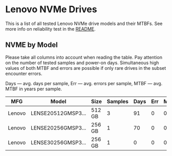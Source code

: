 Lenovo NVMe Drives
==================

This is a list of all tested Lenovo NVMe drive models and their MTBFs. See more
info on reliability test in the [README](https://github.com/linuxhw/SMART).

NVME by Model
------------

Please take all columns into account when reading the table. Pay attention on the
number of tested samples and power-on days. Simultaneous high values of both MTBF
and errors are possible if only rare drives in the subset encounter errors.

Days   — avg. days per sample,
Err    — avg. errors per sample,
MTBF   — avg. MTBF in years per sample.

| MFG       | Model              | Size   | Samples | Days  | Err   | MTBF   |
|-----------|--------------------|--------|---------|-------|-------|--------|
| Lenovo    | LENSE20512GMSP3... | 512 GB | 3       | 91    | 0     | 0.25   |
| Lenovo    | LENSE20256GMSP3... | 256 GB | 1       | 70    | 0     | 0.19   |
| Lenovo    | LENSE30256GMSP3... | 256 GB | 1       | 0     | 0     | 0.00   |
